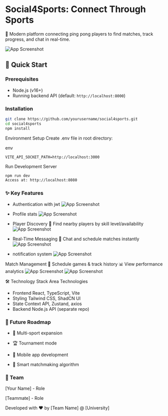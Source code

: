 # Social4Sports: Connect Through Sports  

🏓 Modern platform connecting ping pong players to find matches, track progress, and chat in real-time.  

![App Screenshot](public/main.png)  

## 🚀 Quick Start  

### Prerequisites  
- Node.js (v16+)  
- Running backend API (default: `http://localhost:8000`)  

### Installation  
```bash
git clone https://github.com/yourusername/social4sports.git  
cd social4sports  
npm install
```

Environment Setup
Create .env file in root directory:

env
```VITE_API_URL=http://localhost:8000  
VITE_API_SOCKET_PATH=http://localhost:3000
```
Run Development Server

```bash
npm run dev  
Access at: http://localhost:8080
```

### ✨ Key Features
- Authentication with jwt
![App Screenshot](public/auth.png)

- Profile stats
![App Screenshot](public/profile.png)

- Player Discovery
📍 Find nearby players by skill level/availability
![App Screenshot](public/find-players.png)

- Real-Time Messaging
💬 Chat and schedule matches instantly
![App Screenshot](public/real-time-chat.png)

- notification system
  ![App Screenshot](public/notifications.png)

Match Management
📅 Schedule games & track history
📊 View performance analytics
![App Screenshot](public/matches.png)
![App Screenshot](public/schedule-match.png)

🛠️ Technology Stack
Area	Technologies
- Frontend	React, TypeScript, Vite
- Styling	Tailwind CSS, ShadCN UI
- State	Context API, Zustand, axios
- Backend	Node.js API (separate repo)

### 🌟 Future Roadmap
- 🎾 Multi-sport expansion

- 🏆 Tournament mode

- 📱 Mobile app development

- 🤖 Smart matchmaking algorithm

### 👥 Team
[Your Name] - Role

[Teammate] - Role



Developed with ❤️ by [Team Name] @ [University]
